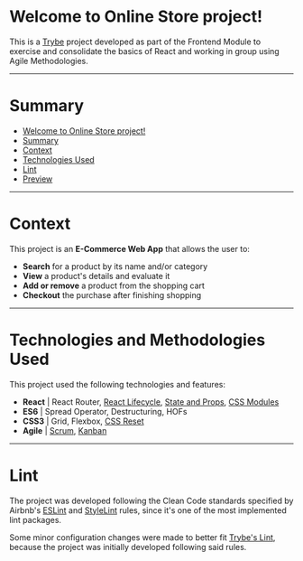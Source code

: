 # Welcome to Online Store project!
This is a [Trybe](https://www.betrybe.com/) project developed as part of the Frontend Module to exercise and consolidate the basics of React and working in group using Agile Methodologies.

---

# Summary
- [Welcome to Online Store project!](#welcome-to-trybetunes-project!)
- [Summary](#summary)
- [Context](#context)
- [Technologies Used](#technologies-used)
- [Lint](#lint)
- [Preview](#preview)

---

# Context
This project is an __E-Commerce Web App__ that allows the user to:
 * __Search__ for a product by its name and/or category
 * __View__ a product's details and evaluate it
 * __Add or remove__ a product from the shopping cart
 * __Checkout__ the purchase after finishing shopping

---

# Technologies and Methodologies Used
This project used the following technologies and features:
  * __React__ | React Router, [React Lifecycle](https://projects.wojtekmaj.pl/react-lifecycle-methods-diagram/), [State and Props](https://reactjs.org/docs/thinking-in-react.html), [CSS Modules](https://www.w3schools.com/react/react_css.asp)
  * __ES6__ | Spread Operator, Destructuring, HOFs
  * __CSS3__ | Grid, Flexbox, [CSS Reset](https://www.digitalocean.com/community/tutorials/css-minimal-css-reset)
  * __Agile__ | [Scrum](https://coachtakeshi.medium.com/a-pretty-good-summary-of-lean-agile-scrum-168cf123748), [Kanban](https://www.digite.com/kanban/what-is-kanban)

---

# Lint
The project was developed following the Clean Code standards specified by Airbnb's [ESLint](https://www.npmjs.com/package/eslint-config-airbnb) and [StyleLint](https://www.npmjs.com/package/stylelint-config-airbnb) rules, since it's one of the most implemented lint packages.

Some minor configuration changes were made to better fit [Trybe's Lint](https://github.com/betrybe/eslint-config-trybe), because the project was initially developed following said rules.
